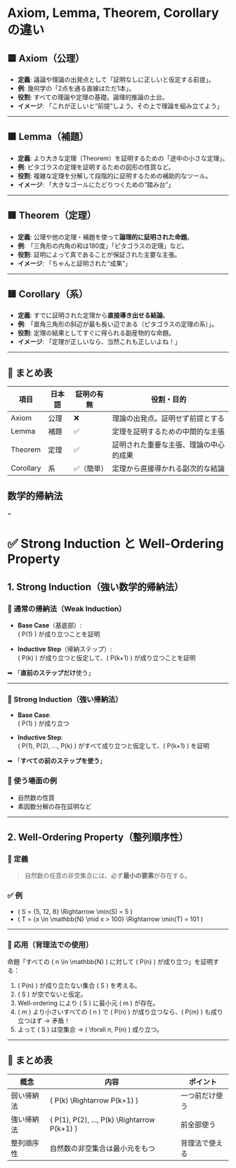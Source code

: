 # Axiom, Lemma, Theorem, Corollary の違い

## 🟦 Axiom（公理）

- **定義**: 議論や理論の出発点として「証明なしに正しいと仮定する前提」。
- **例**: 幾何学の「2点を通る直線はただ1本」。
- **役割**: すべての理論や定理の基礎。論理的推論の土台。
- **イメージ**: 「これが正しいと“前提”しよう。その上で理論を組み立てよう」

---

## 🟩 Lemma（補題）

- **定義**: より大きな定理（Theorem）を証明するための「途中の小さな定理」。
- **例**: ピタゴラスの定理を証明するための図形の性質など。
- **役割**: 複雑な定理を分解して段階的に証明するための補助的なツール。
- **イメージ**: 「大きなゴールにたどりつくための“踏み台”」

---

## 🟥 Theorem（定理）

- **定義**: 公理や他の定理・補題を使って**論理的に証明された命題**。
- **例**: 「三角形の内角の和は180度」「ピタゴラスの定理」など。
- **役割**: 証明によって真であることが保証された主要な主張。
- **イメージ**: 「ちゃんと証明された“成果”」

---

## 🟨 Corollary（系）

- **定義**: すでに証明された定理から**直接導き出せる結論**。
- **例**: 「直角三角形の斜辺が最も長い辺である（ピタゴラスの定理の系）」。
- **役割**: 定理の結果としてすぐに得られる副産物的な命題。
- **イメージ**: 「定理が正しいなら、当然これも正しいよね！」

---

## 🔽 まとめ表

| 項目       | 日本語 | 証明の有無 | 役割・目的                                      |
|------------|--------|------------|--------------------------------------------------|
| Axiom      | 公理   | ❌         | 理論の出発点。証明せず前提とする                |
| Lemma      | 補題   | ✅         | 定理を証明するための中間的な主張                |
| Theorem    | 定理   | ✅         | 証明された重要な主張、理論の中心的成果         |
| Corollary  | 系     | ✅（簡単） | 定理から直接導かれる副次的な結論                |

## 数学的帰納法
~

# ✅ Strong Induction と Well-Ordering Property

## 1. Strong Induction（強い数学的帰納法）

### 🔹 通常の帰納法（Weak Induction）

- **Base Case**（基底部）:  
  \( P(1) \) が成り立つことを証明

- **Inductive Step**（帰納ステップ）:  
  \( P(k) \) が成り立つと仮定して、\( P(k+1) \) が成り立つことを証明

➡ 「**直前のステップだけ**使う」

---

### 🔹 Strong Induction（強い帰納法）

- **Base Case**:  
  \( P(1) \) が成り立つ

- **Inductive Step**:  
  \( P(1), P(2), ..., P(k) \) がすべて成り立つと仮定して、\( P(k+1) \) を証明

➡ 「**すべての前のステップを使う**」

### 🔸 使う場面の例

- 自然数の性質
- 素因数分解の存在証明など

---

## 2. Well-Ordering Property（整列順序性）

### 📌 定義

> 自然数の任意の非空集合には、必ず**最小の要素**が存在する。

### ✅ 例

- \( S = \{5, 12, 8\} \Rightarrow \min(S) = 5 \)
- \( T = \{x \in \mathbb{N} \mid x > 100\} \Rightarrow \min(T) = 101 \)

---

### 🔸 応用（背理法での使用）

命題「すべての \( n \in \mathbb{N} \) に対して \( P(n) \) が成り立つ」を証明する：

1. \( P(n) \) が成り立たない集合 \( S \) を考える。
2. \( S \) が空でないと仮定。
3. Well-ordering により \( S \) に最小元 \( m \) が存在。
4. \( m \) より小さいすべての \( n \) で \( P(n) \) が成り立つなら、\( P(m) \) も成り立つはず → 矛盾！
5. よって \( S \) は空集合 → \( \forall n, P(n) \) 成り立つ。

---

## 🎯 まとめ表

| 概念 | 内容 | ポイント |
|------|------|----------|
| 弱い帰納法 | \( P(k) \Rightarrow P(k+1) \) | 一つ前だけ使う |
| 強い帰納法 | \( P(1), P(2), ..., P(k) \Rightarrow P(k+1) \) | 前全部使う |
| 整列順序性 | 自然数の非空集合は最小元をもつ | 背理法で使える |

